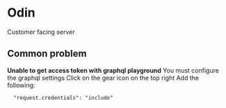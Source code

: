 # Odin

Customer facing server

## Common problem

**Unable to get access token with graphql playground**
You must configure the graphql settings
Click on the gear icon on the top right
Add the following:

```
  "request.credentials": "include"
```
